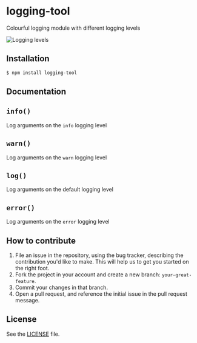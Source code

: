 # logging-tool
Colourful logging module with different logging levels

![Logging levels](http://cdn.dvbris.com/logging-tool.png)

## Installation

```sh
$ npm install logging-tool
```

## Documentation
## `info()`
Log arguments on the `info` logging level

## `warn()`
Log arguments on the `warn` logging level

## `log()`
Log arguments on the default logging level

## `error()`
Log arguments on the `error` logging level


## How to contribute

1. File an issue in the repository, using the bug tracker, describing the
   contribution you'd like to make. This will help us to get you started on the
   right foot.
2. Fork the project in your account and create a new branch:
   `your-great-feature`.
3. Commit your changes in that branch.
4. Open a pull request, and reference the initial issue in the pull request
   message.

## License
See the [LICENSE](./LICENSE) file.

